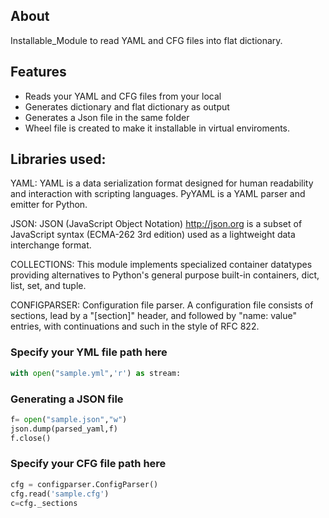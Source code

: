 ## About

  Installable_Module to read YAML and CFG files into flat dictionary.
  
## Features

* Reads your YAML and CFG files from your local
* Generates dictionary and flat dictionary as output
* Generates a Json file in the same folder 
* Wheel file is created to make it installable in virtual enviroments. 

## Libraries used:

YAML:
  YAML is a data serialization format designed for human readability and interaction with scripting languages. PyYAML is a YAML parser and emitter for Python.
  
JSON:
  JSON (JavaScript Object Notation) <http://json.org> is a subset of JavaScript syntax (ECMA-262 3rd edition) used as a lightweight data interchange format.
  
COLLECTIONS:
  This module implements specialized container datatypes providing alternatives to Python's general purpose built-in containers, dict, list, set, and tuple.
  
CONFIGPARSER:
  Configuration file parser. A configuration file consists of sections, lead by a "[section]" header,
and followed by "name: value" entries, with continuations and such in the style of RFC 822.


### Specify your YML file path here 
``` python
with open("sample.yml",'r') as stream: 
```

### Generating a JSON file
``` python
f= open("sample.json","w")
json.dump(parsed_yaml,f)
f.close()
```
### Specify your CFG file path here
 ``` python
cfg = configparser.ConfigParser()
cfg.read('sample.cfg')
c=cfg._sections
```


